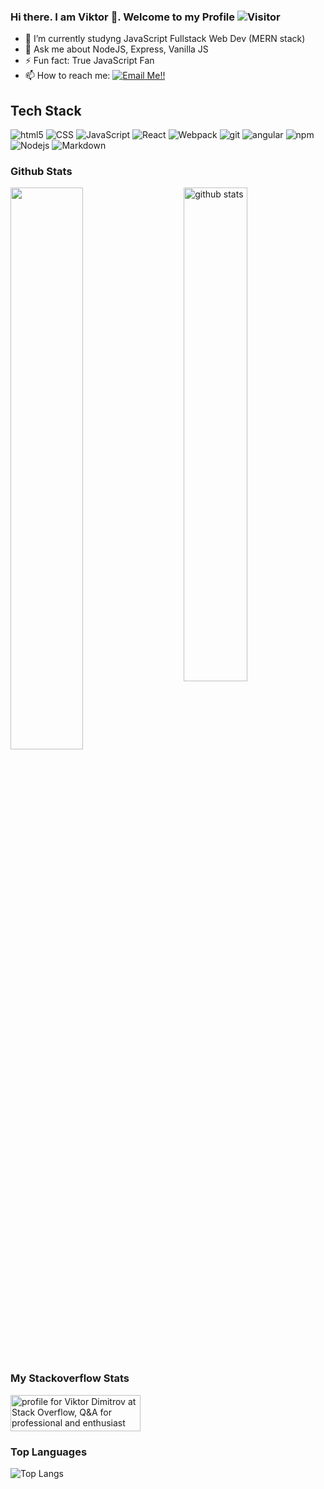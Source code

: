 ### Hi there. I am Viktor 👋. Welcome to my Profile ![Visitor](https://visitor-badge.laobi.icu/badge?page_id=Wickedlolz.repoName)

<!--
**Wickedlolz/Wickedlolz** is a ✨ _special_ ✨ repository because its `README.md` (this file) appears on your GitHub profile.

Here are some ideas to get you started:

- 🔭 I’m currently working on ...
- 🌱 I’m currently learning ...
- 👯 I’m looking to collaborate on ...
- 🤔 I’m looking for help with ...
- 💬 Ask me about ...
- 📫 How to reach me: ...
- 😄 Pronouns: ...
- ⚡ Fun fact: ...
-->

- 🌱 I’m currently studyng JavaScript Fullstack Web Dev (MERN stack)
- 💬 Ask me about NodeJS, Express, Vanilla JS
- ⚡ Fun fact: True JavaScript Fan
- 📫 How to reach me: <a href="mailto:iceshotgg.linux@gmail.com">![Email Me!!](https://img.shields.io/badge/Gmail-D14836?style=for-the-badge&logo=gmail&logoColor=white)</a>

## Tech Stack
<p>
  <img alt="html5" src="https://img.shields.io/badge/-HTML5-E34F26?style=flat-square&logo=html5&logoColor=white" />
  <img alt="CSS" src="https://img.shields.io/badge/CSS%20-%231572B6.svg?style=flat-square&logo=css3&logoColor=white" />
  <img alt="JavaScript" src="https://img.shields.io/badge/JavaScript%20-%23F7DF1E.svg?style=flat-square&logo=javascript&logoColor=black" />
  <img alt="React" src="https://img.shields.io/badge/-React-45b8d8?style=flat-square&logo=react&logoColor=white" />
  <img alt="Webpack" src="https://img.shields.io/badge/-Webpack-8DD6F9?style=flat-square&logo=webpack&logoColor=white" /> 
  <img alt="git" src="https://img.shields.io/badge/-Git-F05032?style=flat-square&logo=git&logoColor=white" />
  <img alt="angular" src="https://img.shields.io/badge/-Angular-DD0031?style=flat-square&logo=angular&logoColor=white" />
  <img alt="npm" src="https://img.shields.io/badge/-NPM-CB3837?style=flat-square&logo=npm&logoColor=white" />
  <img alt="Nodejs" src="https://img.shields.io/badge/-Nodejs-43853d?style=flat-square&logo=Node.js&logoColor=white" />
  <img alt="Markdown" src="https://img.shields.io/badge/Markdown-%23000000.svg?style=flat-square&logo=markdown&logoColor=white" />
</p>

### Github Stats
<img src="https://github-readme-stats.vercel.app/api?username=Wickedlolz&show_icons=true&theme=gotham" alt="github stats" width="45%" align="right"/>
<img src="https://github-readme-streak-stats.herokuapp.com/?user=Wickedlolz&theme=dark" width="48%" >

### My Stackoverflow Stats
<a href="https://stackoverflow.com/users/10519742/viktor-dimitrov"><img src="https://stackoverflow.com/users/flair/10519742.png" width="208" height="58" alt="profile for Viktor Dimitrov at Stack Overflow, Q&amp;A for professional and enthusiast programmers" title="profile for Viktor Dimitrov at Stack Overflow, Q&amp;A for professional and enthusiast programmers"></a>

### Top Languages
 ![Top Langs](https://github-readme-stats.vercel.app/api/top-langs/?username=Wickedlolz&layout=compact)


